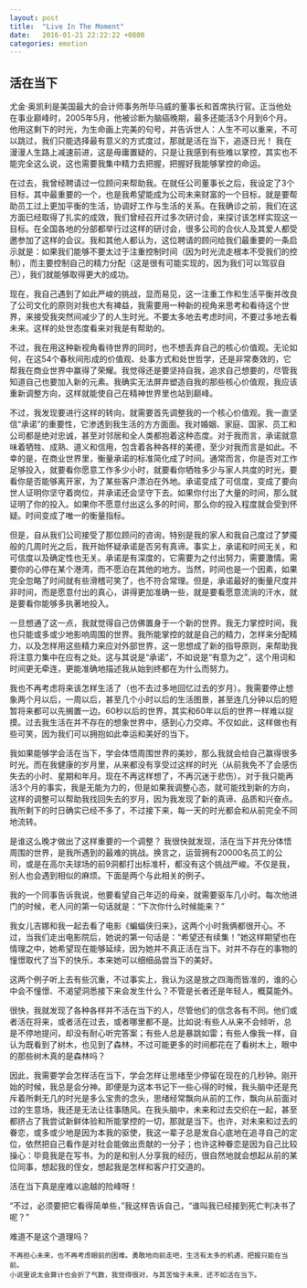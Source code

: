 ```yaml
---
layout: post
title:  "Live In The Moment"
date:   2016-01-21 22:22:22 +0800
categories: emotion
---
```


## 活在当下

尤金·奥凯利是美国最大的会计师事务所毕马威的董事长和首席执行官。正当他处在事业巅峰时，2005年5月，他被诊断为脑癌晚期，最多还能活3个月到6个月。他用这剩下的时光，为生命画上完美的句号，并告诉世人：人生不可以重来，不可以跳过，我们只能选择最有意义的方式度过，那就是活在当下，追逐日光！
我在漫漫人生路上减速前进，这是毋庸置疑的，只是让我感到有些难以掌控，其实也不能完全这么说，这也需要我集中精力去把握，把握好我能够掌控的命运。

在过去，我曾经聘请过一位顾问来帮助我。在就任公司董事长之后，我设定了3个目标，其中最重要的一个，也是我希望能成为公司未来财富的一个目标，就是要帮助员工过上更加平衡的生活，协调好工作与生活的关系。在我确诊之前，我们在这方面已经取得了扎实的成效，我们曾经召开过多次研讨会，来探讨该怎样实现这一目标。在全国各地的分部都举行过这样的研讨会，很多公司的合伙人及其爱人都受邀参加了这样的会议。我和其他人都认为，这位聘请的顾问给我们最重要的一条启示就是：如果我们能够不要太过于注重控制时间（因为时光流走根本不受我们的控制），而主要控制自己的精力分配（这是很有可能实现的，因为我们可以驾驭自己），我们就能够取得更大的成功。

现在，我自己遇到了如此严峻的挑战，显而易见，这一注重工作和生活平衡并改良了公司文化的原则对我也大有裨益，我需要用一种新的视角来思考和看待这个世界，来接受我突然间减少了的人生时光。不要太多地去考虑时间，不要过多地去看未来。这样的处世态度看来对我是有帮助的。

不过，我在用这种新视角看待世界的同时，也不想丢弃自己的核心价值观。无论如何，在这54个春秋间形成的价值观、处事方式和处世哲学，还是非常奏效的，它帮我在商业世界中赢得了荣耀。我觉得还是要坚持自我，追求自己想要的，尽管我知道自己也要加入新的元素。我确实无法屏弃塑造自我的那些核心价值观，我应该重新调整方向，这样就能使自己在精神世界里也站到巅峰。

不过，我发现要进行这样的转向，就需要首先调整我的一个核心价值观。我一直坚信“承诺”的重要性，它渗透到我生活的方方面面。我对婚姻、家庭、国家、员工和公司都是绝对忠诚，甚至对邻居和全人类都抱着这种态度。对于我而言，承诺就意味着牺牲、成熟、道义和信用，包含着各种各样的美德，至少对我而言是如此。不幸的是，在商业世界里，衡量承诺的标准简化成了时间。通常而言，你是否对工作足够投入，就要看你愿意工作多少小时，就要看你牺牲多少与家人共度的时光，要看你是否能够离开家，为了某些客户漂泊在外地。承诺变成了可信度，变成了要向世人证明你坚守着岗位，并承诺还会坚守下去。如果你付出了大量的时间，那么就证明了你的投入。如果你不愿意付出这么多的时间，那么你的投入程度就会受到怀疑。时间变成了唯一的衡量指标。

但是，自从我们公司接受了那位顾问的咨询，特别是我的家人和我自己度过了梦魇般的几周时光之后，我开始怀疑承诺是否另有真谛。事实上，承诺和时间无关，和可信度以及确定性也无关。承诺是有深度的，它需要为之付出努力，需要激情。需要你的心停在某个港湾，而不愿泊在其他的地方。当然，时间也是一个因素，如果完全忽略了时间就有些滑稽可笑了，也不符合常理。但是，承诺最好的衡量尺度并非时间，而是愿意付出的真心，讲得更加准确一些，就是要看愿意流淌的汗水，就是要看你能够多执著地投入。

一旦想通了这一点，我就觉得自己仿佛置身于一个新的世界。我无力掌控时间，我也只能或多或少地影响周围的世界。我所能掌控的就是自己的精力，怎样来分配精力，以及怎样用这些精力来应对外部世界，这一思想成了新的指导原则，来帮助我将注意力集中在应有之处。这与其说是“承诺”，不如说是“有意为之”，这个用词和时间更无牵连，更能准确地描述我从始到终都在为什么而努力。

我也不再考虑将来该怎样生活了（也不去过多地回忆过去的岁月）。我需要停止想象两个月以后，一周以后，甚至几个小时以后的生活图景，甚至连几分钟以后的短暂将来都可以先搁置一边。60秒以后的世界，其实和60年以后的世界一样难以捉摸。过去我生活在并不存在的想象世界中，感到心力交瘁。不仅如此，这样做也有些可笑，因为我们可以拥抱如此幸运和美好的当下。

我如果能够学会活在当下，学会体悟周围世界的美妙，那么我就会给自己赢得很多时光。而在我健康的岁月里，从来都没有享受过这样的时光（从前我免不了会感伤失去的小时、星期和年月。现在不再这样想了，不再沉迷于悲伤）。对于我只能再活3个月的事实，我是无能为力的，但是如果我调整心态，就可能找到新的方向，这样的调整可以帮助我找回失去的岁月，因为我发现了新的真谛、品质和兴奋点。我所剩下的时日确实已经不多了，不过接下来，每一天的时光都会和从前完全不同地流转。

是谁这么晚才做出了这样重要的一个调整？
我很快就发现，活在当下并充分体悟周围的世界，是我所遇到的最难的挑战。换言之，运营拥有20000名员工的公司，或是在高尔夫球场的前9洞都打出标准杆，都没有这个挑战严峻。不仅是我，别人也会遇到相似的麻烦。下面是两个与此相关的例子。

我的一个同事告诉我说，他要看望自己年迈的母亲，就需要驱车几小时。每次他进门的时候，老人问的第一句话就是：“下次你什么时候能来？”

我女儿吉娜和我一起去看了电影《蝙蝠侠归来》，这两个小时我俩都很开心。不过，当我们走出电影院后，她说的第一句话是：“希望还有续集！”她这样期望也在情理之中，她希望现在能够延续，因为她并不真正活在当下。对并不存在的事物的憧憬取代了当下的快乐，本来她可以细细品尝当下的美好。

这两个例子听上去有些沉重，不过事实上，我认为这是放之四海而皆准的，谁的心中会不憧憬、不渴望洞悉接下来会发生什么？不管是长者还是年轻人，概莫能外。

很快，我就发现了各种各样并不活在当下的人，尽管他们的信念各有不同。他们或者活在将来，或者活在过去，或者哪里都不是。比如说:有些人从来不会倾听，总是不停地提问，却没有耐心听完答案；有些人总是暴跳如雷；有些人像我一样，自认为既看到了树木，也见到了森林，不过可能更多的时间都花在了看树木上，眼中的那些树木真的是森林吗？

因此，我需要学会怎样活在当下，学会怎样让思绪至少停留在现在的几秒钟。刚开始的时候，我总是会分神。即便是为这本书记下一些心得的时候，我头脑中还是充斥着所剩无几的时光是多么宝贵的念头，思绪经常飘向从前的工作，飘向从前面对过的生意场，我还是无法让往事随风。在我头脑中，未来和过去交织在一起，甚至都挤占了我尝试新鲜体验和所能掌控的一切，那就是当下。也许，对未来和过去的眷恋，或多或少地是因为本我的驱使，我这一辈子总是发自心底地在追寻自己的定位，依然把自己看作是对社会能做出贡献的一分子；也许这种眷恋是因为自己比较操心：毕竟我是在写书，为的是和别人分享我的经历，很自然地就会想起从前的某位同事，想起我的侄女，想起我是怎样和客户打交道的。

活在当下真是座难以逾越的险峰呀！

“不过，必须要把它看得简单些，”我这样告诉自己，“谁叫我已经接到死亡判决书了呢？”

难道不是这个道理吗？

    不再担心未来，也不再考虑眼前的困难。勇敢地向前走吧，生活有太多的机遇，把握只能在当前。
    小说里说太会算计也会折了气数，我觉得很对，与其苦恼于未来，还不如活在当下。
